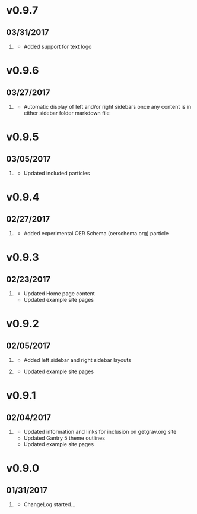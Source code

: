 # v0.9.7
## 03/31/2017

1. [](#new)
    * Added support for text logo

# v0.9.6
## 03/27/2017

1. [](#improved)
    * Automatic display of left and/or right sidebars once any content is in either sidebar folder markdown file

# v0.9.5
## 03/05/2017

1. [](#improved)
    * Updated included particles

# v0.9.4
## 02/27/2017

1. [](#new)
    * Added experimental OER Schema (oerschema.org) particle

# v0.9.3
## 02/23/2017

1. [](#improved)
    * Updated Home page content
    * Updated example site pages

# v0.9.2
## 02/05/2017

1. [](#new)
    * Added left sidebar and right sidebar layouts

1. [](#improved)
    * Updated example site pages

# v0.9.1
## 02/04/2017

1. [](#improved)
    * Updated information and links for inclusion on getgrav.org site
    * Updated Gantry 5 theme outlines
    * Updated example site pages

# v0.9.0
## 01/31/2017

1. [](#new)
    * ChangeLog started...
